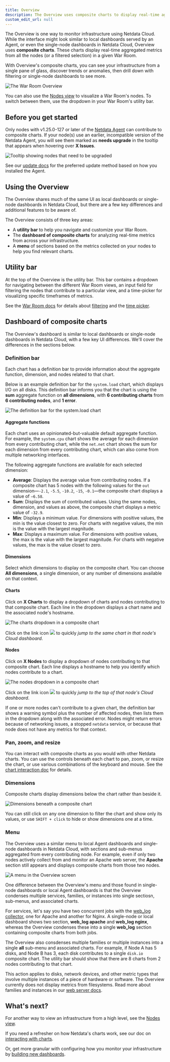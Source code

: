 ```yaml
---
title: Overview
description: The Overview uses composite charts to display real-time aggregated metrics from all the nodes in a given War Room.
custom_edit_url: null
---
```


The Overview is one way to monitor infrastructure using Netdata Cloud. While the interface might look similar to local
dashboards served by an Agent, or even the single-node dashboards in Netdata Cloud, Overview uses **composite charts**.
These charts display real-time aggregated metrics from all the nodes (or a filtered selection) in a given War Room.

With Overview's composite charts, you can see your infrastructure from a single pane of glass, discover trends or
anomalies, then drill down with filtering or single-node dashboards to see more. 

![The War Room
Overview](https://user-images.githubusercontent.com/1153921/95637683-31d60f00-0a47-11eb-9808-9f591ba8eb3a.png)

You can also use the [Nodes view](/docs/cloud/visualize/nodes) to visualize a War Room's nodes. To switch between them,
use the dropdown in your War Room's utility bar.

## Before you get started

Only nodes with v1.25.0-127 or later of the [Netdata Agent](https://github.com/netdata/netdata) can contribute to
composite charts. If your node(s) use an earlier, incompatible version of the Netdata Agent, you will see them marked as
**needs upgrade** in the tooltip that appears when hovering over **X Issues**. 

![Tooltip showing nodes that need to be
upgraded](https://user-images.githubusercontent.com/1153921/95638372-3c91a380-0a49-11eb-946d-42bfc1f04da7.png)

See our [update docs](/docs/agent/packaging/installer/update) for the preferred update method based on how you installed
the Agent.

## Using the Overview

The Overview shares much of the same UI as local dashboards or single-node dashboards in Netdata Cloud, but there are a
few key differences and additional features to be aware of.

The Overview consists of three key areas: 

-   A **utility bar** to help you navigate and customize your War Room.
-   The **dashboard of composite charts** for analyzing real-time metrics from across your infrastructure.
-   A **menu** of sections based on the metrics collected on your nodes to help you find relevant charts.

## Utility bar

At the top of the Overview is the utility bar. This bar contains a dropdown for navigating between the different War
Room views, an input field for filtering the nodes that contribute to a particular view, and a time-picker for
visualizing specific timeframes of metrics.

See the [War Room docs](/docs/cloud/war-rooms) for details about [filtering](/docs/cloud/war-room#node-filter) and the
[time picker](/docs/cloud/war-rooms#time-picker).

## Dashboard of composite charts

The Overview's dashboard is similar to local dashboards or single-node dashboards in Netdata Cloud, with a few key UI
differences. We'll cover the differences in the sections below.

### Definition bar

Each chart has a definition bar to provide information about the aggregate function, dimension, and nodes related to
that chart.

Below is an example definition bar for the `system.load` chart, which displays I/O on all disks. This definition bar
informs you that the chart is using the **sum** aggregate function on **all dimensions**, with **6 contributing
charts** from **6 contributing nodes**, and **1 error**.

![The definition bar for the system.load
chart](https://user-images.githubusercontent.com/1153921/96297386-9e9c5c80-0fa5-11eb-8c5a-b2e78e2c11b7.png)

#### Aggregate functions

Each chart uses an opinionated-but-valuable default aggregate function. For example, the `system.cpu` chart shows the
average for each dimension from every contributing chart, while the `net.net` chart shows the sum for each dimension
from every contributing chart, which can also come from multiple networking interfaces.

The following aggregate functions are available for each selected dimension:

-   **Average**: Displays the average value from contributing nodes. If a composite chart has 5 nodes with the following
    values for the `out` dimension&mdash;`-2.1`, `-5.5`, `-10.2`, `-15`, `-0.1`&mdash;the composite chart displays a
    value of `−6.58`.
-   **Sum**: Displays the sum of contributed values. Using the same nodes, dimension, and values as above, the composite
    chart displays a metric value of `-32.9`.
-   **Min**: Displays a minimum value. For dimensions with positive values, the min is the value closest to zero. For
    charts with negative values, the min is the value with the largest magnitude.
-   **Max**: Displays a maximum value. For dimensions with positive values, the max is the value with the largest
    magnitude. For charts with negative values, the max is the value closet to zero.

#### Dimensions

Select which dimensions to display on the composite chart. You can choose **All dimensions**, a single dimension, or any
number of dimensions available on that context.

#### Charts

Click on **X Charts** to display a dropdown of charts and nodes contributing to that composite chart. Each line in the
dropdown displays a chart name and the associated node's hostname.

![The charts dropdown in a composite
chart](https://user-images.githubusercontent.com/1153921/96297515-cf7c9180-0fa5-11eb-9880-43c0434ac386.png)

Click on the link icon <img class="img__inline img__inline--link"
src="https://user-images.githubusercontent.com/1153921/95762109-1d219300-0c62-11eb-8daa-9ba509a8e71c.png" /> to quickly
_jump to the same chart in that node's Cloud dashboard_.

#### Nodes

Click on **X Nodes** to display a dropdown of nodes contributing to that composite chart. Each line displays a hostname
to help you identify which nodes contribute to a chart.

![The nodes dropdown in a composite
chart](https://user-images.githubusercontent.com/1153921/96297517-d0152800-0fa5-11eb-8a83-b6610fedc215.png)

Click on the link icon <img class="img__inline img__inline--link"
src="https://user-images.githubusercontent.com/1153921/95762109-1d219300-0c62-11eb-8daa-9ba509a8e71c.png" /> to quickly
_jump to the top of that node's Cloud dashboard_.

If one or more nodes can't contribute to a given chart, the definition bar shows a warning symbol plus the number of
affected nodes, then lists them in the dropdown along with the associated error. Nodes might return errors because of
networking issues, a stopped `netdata` service, or because that node does not have any metrics for that context.

### Pan, zoom, and resize

You can interact with composite charts as you would with other Netdata charts. You can use the controls beneath each
chart to pan, zoom, or resize the chart, or use various combinations of the keyboard and mouse. See the [chart
interaction doc](/docs/visualize/interact-dashboards-charts#interact-with-charts) for details.

### Dimensions

Composite charts display dimensions below the chart rather than beside it.

![Dimensions beneath a composite
chart](https://user-images.githubusercontent.com/1153921/96297655-09e62e80-0fa6-11eb-8066-b07d28e11981.png)

You can still click on any one dimension to filter the chart and show only its values, or use `SHIFT + click` to hide or show dimensions one at a time.

### Menu

The Overview uses a similar menu to local Agent dashboards and single-node dashboards in Netdata Cloud, with sections
and sub-menus aggregated from every contributing node. For example, even if only two nodes actively collect from and
monitor an Apache web server, the **Apache** section still appears and displays composite charts from those two nodes.

![A menu in the Overview
screen](https://user-images.githubusercontent.com/1153921/95785094-fa0ad980-0c89-11eb-8328-2ff11ac630b4.png)

One difference between the Overview's menu and those found in single-node dashboards or local Agent dashboards is that
the Overview condenses multiple services, families, or instances into single sectiosn, sub-menus, and associated charts.

For services, let's say you have two concurrent jobs with the [web_log
collector](https://learn.netdata.cloud/docs/agent/collectors/go.d.plugin/modules/weblog), one for Apache and another for
Nginx. A single-node or local dashboard shows two section, **web_log apache** and **web_log nginx**, whereas the
Overview condenses these into a single **web_log** section containing composite charts from both jobs.

The Overview also consdenses multiple families or multiple instances into a single **all** sub-menu and associated
charts. For example, if Node A has 5 disks, and Node B has 3, each disk contributes to a single `disk.io` composite
chart. The utility bar should show that there are 8 charts from 2 nodes contributing to that chart.

This action applies to disks, network devices, and other metric types that involve multiple instances of a piece of
hardware or software. The Overview currently does not display metrics from filesystems. Read more about families and
instances in our [web server docs](/docs/agent/web.md).

## What's next?

For another way to view an infrastructure from a high level, see the [Nodes view](/docs/cloud/visualize/nodes).

If you need a refresher on how Netdata's charts work, see our doc on [interacting with
charts](/docs/visualize/interact-dashboards-charts).

Or, get more granular with configuring how you monitor your infrastructure by [building new
dashboards](/docs/visualize/create-dashboards).

